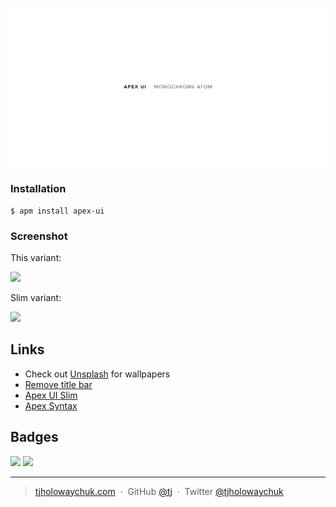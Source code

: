 ![Apex Atom monochrome UI](assets/logo.png)

### Installation

```
$ apm install apex-ui
```

### Screenshot

This variant:

![](https://raw.githubusercontent.com/apex/apex-ui/master/assets/normal.jpg)

Slim variant:

![](https://raw.githubusercontent.com/apex/apex-ui/master/assets/slim.jpg)

## Links

- Check out [Unsplash](https://unsplash.com/@tjholowaychuk) for wallpapers
- [Remove title bar](https://atom.io/packages/no-title-bar)
- [Apex UI Slim](https://github.com/apex/apex-ui-slim)
- [Apex Syntax](https://github.com/apex/apex-syntax)

## Badges

[![](http://apex.sh/images/badge.svg)](https://apex.sh/ping/)
![](https://img.shields.io/badge/license-MIT-blue.svg)

---

> [tjholowaychuk.com](http://tjholowaychuk.com) &nbsp;&middot;&nbsp;
> GitHub [@tj](https://github.com/tj) &nbsp;&middot;&nbsp;
> Twitter [@tjholowaychuk](https://twitter.com/tjholowaychuk)
